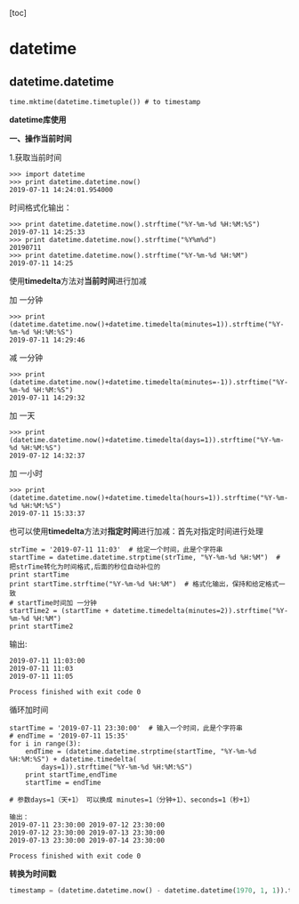 [toc]

# datetime

## datetime.datetime

```
time.mktime(datetime.timetuple()) # to timestamp
```

**datetime库使用**

**一、操作当前时间**

1.获取当前时间

```
>>> import datetime
>>> print datetime.datetime.now()
2019-07-11 14:24:01.954000
```

时间格式化输出：

```
>>> print datetime.datetime.now().strftime("%Y-%m-%d %H:%M:%S")
2019-07-11 14:25:33
>>> print datetime.datetime.now().strftime("%Y%m%d")
20190711
>>> print datetime.datetime.now().strftime("%Y-%m-%d %H:%M")
2019-07-11 14:25
```

使用**timedelta**方法对**当前时间**进行加减

加 一分钟

```
>>> print (datetime.datetime.now()+datetime.timedelta(minutes=1)).strftime("%Y-%m-%d %H:%M:%S")
2019-07-11 14:29:46
```

减 一分钟

```
>>> print (datetime.datetime.now()+datetime.timedelta(minutes=-1)).strftime("%Y-%m-%d %H:%M:%S")
2019-07-11 14:29:32
```

加 一天

```
>>> print (datetime.datetime.now()+datetime.timedelta(days=1)).strftime("%Y-%m-%d %H:%M:%S")
2019-07-12 14:32:37
```

加 一小时

```
>>> print (datetime.datetime.now()+datetime.timedelta(hours=1)).strftime("%Y-%m-%d %H:%M:%S")
2019-07-11 15:33:37
```

也可以使用**timedelta**方法对**指定时间**进行加减：首先对指定时间进行处理

```
strTime = '2019-07-11 11:03'  # 给定一个时间，此是个字符串
startTime = datetime.datetime.strptime(strTime, "%Y-%m-%d %H:%M")  # 把strTime转化为时间格式,后面的秒位自动补位的
print startTime
print startTime.strftime("%Y-%m-%d %H:%M")  # 格式化输出，保持和给定格式一致
# startTime时间加 一分钟
startTime2 = (startTime + datetime.timedelta(minutes=2)).strftime("%Y-%m-%d %H:%M")
print startTime2
```

输出:

```
2019-07-11 11:03:00
2019-07-11 11:03
2019-07-11 11:05

Process finished with exit code 0
```

 循环加时间

```
startTime = '2019-07-11 23:30:00'  # 输入一个时间，此是个字符串
# endTime = '2019-07-11 15:35'
for i in range(3):
    endTime = (datetime.datetime.strptime(startTime, "%Y-%m-%d %H:%M:%S") + datetime.timedelta(
        days=1)).strftime("%Y-%m-%d %H:%M:%S")
    print startTime,endTime
    startTime = endTime

# 参数days=1（天+1） 可以换成 minutes=1（分钟+1）、seconds=1（秒+1）
```

```
输出：
2019-07-11 23:30:00 2019-07-12 23:30:00
2019-07-12 23:30:00 2019-07-13 23:30:00
2019-07-13 23:30:00 2019-07-14 23:30:00

Process finished with exit code 0
```

**转换为时间戳**

```python
timestamp = (datetime.datetime.now() - datetime.datetime(1970, 1, 1)).total_seconds()
```

